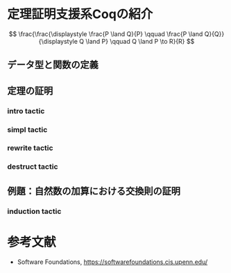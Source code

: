 # 定理証明支援系Coqの紹介
$$
\frac{\frac{\displaystyle \frac{P \land Q}{P} \qquad \frac{P \land Q}{Q}}{\displaystyle Q \land P} \qquad Q \land P \to R}{R}
$$

## データ型と関数の定義
## 定理の証明
### intro tactic
### simpl tactic
### rewrite tactic
### destruct tactic
## 例題：自然数の加算における交換則の証明
### induction tactic
# 参考文献
- Software Foundations, https://softwarefoundations.cis.upenn.edu/
